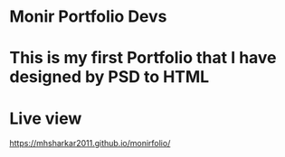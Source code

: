 # Monir Portfolio Devs
# This is my first Portfolio that I have designed by PSD to HTML


# Live view


https://mhsharkar2011.github.io/monirfolio/
